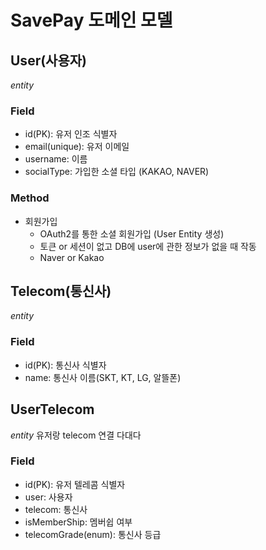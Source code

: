 # SavePay 도메인 모델

## User(사용자)
_entity_
### Field
- id(PK): 유저 인조 식별자
- email(unique): 유저 이메일
- username: 이름
- socialType: 가입한 소셜 타입 (KAKAO, NAVER)

### Method
- 회원가입
  - OAuth2를 통한 소셜 회원가입 (User Entity 생성)
  - 토큰 or 세션이 없고 DB에 user에 관한 정보가 없을 때 작동
  - Naver or Kakao

## Telecom(통신사)
_entity_
### Field
- id(PK): 통신사 식별자
- name: 통신사 이름(SKT, KT, LG, 알뜰폰)

## UserTelecom
_entity_
유저랑 telecom 연결 다대다
### Field
- id(PK): 유저 텔레콤 식별자
- user: 사용자
- telecom: 통신사
- isMemberShip: 멤버쉽 여부
- telecomGrade(enum): 통신사 등급

